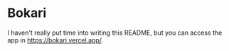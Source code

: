 # Bokari

I haven't really put time into writing this README, but you can access the app in https://bokari.vercel.app/.